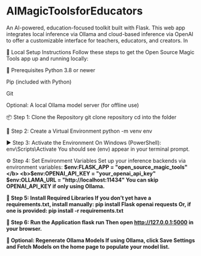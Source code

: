 # AIMagicToolsforEducators
An AI-powered, education-focused toolkit built with Flask. This web app integrates local inference via Ollama and cloud-based inference via OpenAI to offer a customizable interface for teachers, educators, and creators. In

🧪 Local Setup Instructions
Follow these steps to get the Open Source Magic Tools app up and running locally:

🔧 Prerequisites
Python 3.8 or newer

Pip (included with Python)

Git

Optional: A local Ollama model server (for offline use)

📦 Step 1: Clone the Repository
git clone repository
cd into the folder

🧰 Step 2: Create a Virtual Environment
python -m venv env

▶️ Step 3: Activate the Environment
On Windows (PowerShell):
env\Scripts\Activate
You should see (env) appear in your terminal prompt.

⚙️ Step 4: Set Environment Variables
Set up your inference backends via environment variables:
<b>$env:FLASK_APP = "open_source_magic_tools"</b>
<b>$env:OPENAI_API_KEY = "your_openai_api_key"
<b>$env:OLLAMA_URL = "http://localhost:11434"
<b>You can skip OPENAI_API_KEY if only using Ollama.

🚀 Step 5: Install Required Libraries
If you don’t yet have a requirements.txt, install manually:
pip install Flask openai requests
Or, if one is provided:
pip install -r requirements.txt

🏃 Step 6: Run the Application
flask run
Then open http://127.0.0.1:5000 in your browser.

🔄 Optional: Regenerate Ollama Models
If using Ollama, click Save Settings and Fetch Models on the home page to populate your model list.

